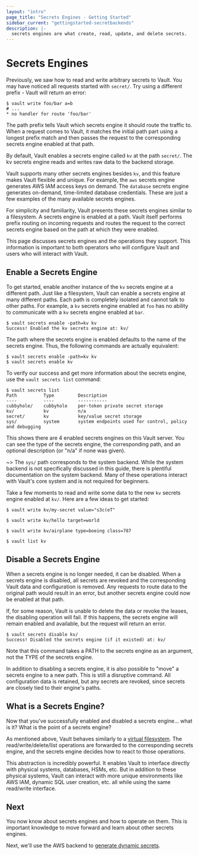 ```yaml
---
layout: "intro"
page_title: "Secrets Engines - Getting Started"
sidebar_current: "gettingstarted-secretbackends"
description: |-
  secrets engines are what create, read, update, and delete secrets.
---
```


# Secrets Engines

Previously, we saw how to read and write arbitrary secrets to Vault. You may
have noticed all requests started with `secret/`. Try using a different prefix -
Vault will return an error:

```text
$ vault write foo/bar a=b
# ...
* no handler for route 'foo/bar'
```

The path prefix tells Vault which secrets engine it should route the traffic
to. When a request comes to Vault, it matches the initial path part using a
longest prefix match and then passes the request to the corresponding secrets
engine enabled at that path.

By default, Vault enables a secrets engine called `kv` at the path `secret/`.
The kv secrets engine reads and writes raw data to the backend storage.

Vault supports many other secrets engines besides `kv`, and this feature makes
Vault flexible and unique. For example, the `aws` secrets engine generates AWS
IAM access keys on demand. The `database` secrets engine generates on-demand,
time-limited database credentials. These are just a few examples of the many
available secrets engines.

For simplicity and familiarity, Vault presents these secrets engines similar to
a filesystem. A secrets engine is enabled at a path. Vault itself performs
prefix routing on incoming requests and routes the request to the correct
secrets engine based on the path at which they were enabled.

This page discusses secrets engines and the operations they support. This
information is important to both operators who will configure Vault and users
who will interact with Vault.

## Enable a Secrets Engine

To get started, enable another instance of the `kv` secrets engine at a
different path. Just like a filesystem, Vault can enable a secrets engine at
many different paths. Each path is completely isolated and cannot talk to other
paths. For example, a `kv` secrets engine enabled at `foo` has no ability to
communicate with a `kv` secrets engine enabled at `bar`.

```text
$ vault secrets enable -path=kv kv
Success! Enabled the kv secrets engine at: kv/
```

The path where the secrets engine is enabled defaults to the name of the secrets engine. Thus, the following commands are actually equivalent:

```text
$ vault secrets enable -path=kv kv
$ vault secrets enable kv
```

To verify our success and get more information about the secrets engine, use the
`vault secrets list` command:

```text
$ vault secrets list
Path          Type         Description
----          ----         -----------
cubbyhole/    cubbyhole    per-token private secret storage
kv/           kv           n/a
secret/       kv           key/value secret storage
sys/          system       system endpoints used for control, policy and debugging
```

This shows there are 4 enabled secrets engines on this Vault server. You can see
the type of the secrets engine, the corresponding path, and an optional
description (or "n/a" if none was given).

~> The `sys/` path corresponds to the system backend. While the system backend
is not specifically discussed in this guide, there is plentiful documentation on
the system backend. Many of these operations interact with Vault's core system
and is not required for beginners.

Take a few moments to read and write some data to the new `kv` secrets engine
enabled at `kv/`. Here are a few ideas to get started:

```text
$ vault write kv/my-secret value="s3c(eT"

$ vault write kv/hello target=world

$ vault write kv/airplane type=boeing class=787

$ vault list kv
```

## Disable a Secrets Engine

When a secrets engine is no longer needed, it can be disabled. When a secrets
engine is disabled, all secrets are revoked and the corresponding Vault data and
configuration is removed. Any requests to route data to the original path would
result in an error, but another secrets engine could now be enabled at that
path.

If, for some reason, Vault is unable to delete the data or revoke the leases,
the disabling operation will fail. If this happens, the secrets engine will
remain enabled and available, but the request will return an error.

```text
$ vault secrets disable kv/
Success! Disabled the secrets engine (if it existed) at: kv/
```

Note that this command takes a PATH to the secrets engine as an argument, not
the TYPE of the secrets engine.

In addition to disabling a secrets engine, it is also possible to "move" a
secrets engine to a new path. This is still a disruptive command. All
configuration data is retained, but any secrets are revoked, since secrets are
closely tied to their engine's paths.

## What is a Secrets Engine?

Now that you've successfully enabled and disabled a secrets engine... what is
it? What is the point of a secrets engine?

As mentioned above, Vault behaves similarly to a [virtual filesystem][vfs]. The
read/write/delete/list operations are forwarded to the corresponding secrets
engine, and the secrets engine decides how to react to those operations.

This abstraction is incredibly powerful. It enables Vault to interface directly
with physical systems, databases, HSMs, etc. But in addition to these physical
systems, Vault can interact with more unique environments like AWS IAM, dynamic
SQL user creation, etc. all while using the same read/write interface.

## Next

You now know about secrets engines and how to operate on them. This is important
knowledge to move forward and learn about other secrets engines.

Next, we'll use the AWS backend to
[generate dynamic secrets](/intro/getting-started/dynamic-secrets.html).

[vfs]: https://en.wikipedia.org/wiki/Virtual_file_system
